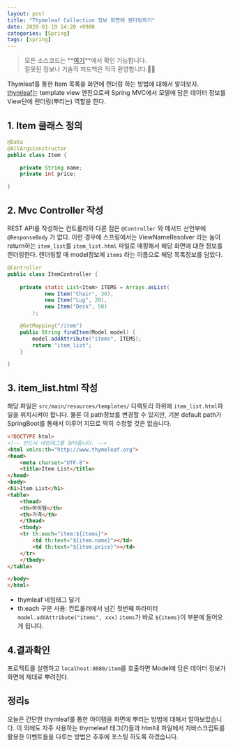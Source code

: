 ```yaml
---
layout: post
title: "Thymeleaf Collection 정보 화면에 렌더링하기"
date: 2020-01-19 14:20 +0900
categories: [Spring]
tags: [spring]
---
```


> 모든 소스코드는 **[여기](https://github.com/umanking/blog-code-workspace)**에서 확인 가능합니다.  
> 잘못된 정보나 기술적 피드백은 적극 환영합니다.🙆‍♂️

Thymleaf를 통한 Item 목록을 화면에 렌더링 하는 방법에 대해서 알아보자.  
[thymleaf](https://en.wikipedia.org/wiki/Thymeleaf)는 template view 엔진으로써 Spring MVC에서 모델에 담은 데이터 정보를 View단에 렌더링(뿌리는) 역할을 한다.

## 1. Item 클래스 정의
```java
@Data
@AllArgsConstructor
public class Item {

    private String name;
    private int price;

}
```


## 2. Mvc Controller 작성
REST API를 작성하는 컨트롤러와 다른 점은 `@Controller` 와 메서드 선언부에 `@ResponseBody` 가 없다. 이런 경우에 스프링에서는 ViewNameResolver 라는 놈이 return하는 `item_list`를 `item_list.html` 파일로 매핑해서 해당 화면에 대한 정보를 렌더링한다. 렌더링할 때 model정보에 `items` 라는 이름으로 해당 목록정보를 담았다.
```java
@Controller
public class ItemController {
    
    private static List<Item> ITEMS = Arrays.asList(
            new Item("Chair", 30),
            new Item("Lug", 20),
            new Item("Desk", 50)
        );

    @GetMapping("/item")
    public String findItem(Model model) {
        model.addAttribute("items", ITEMS);
        return "item_list";
    }

}
```


## 3. item_list.html 작성
해당 파일은 `src/main/resources/templates/` 디렉토리 하위에 `item_list.html`파일을 위치시켜야 합니다.
물론 이 path정보를 변경할 수 있지만, 기본 default path가 SpringBoot를 통해서 이루어 지므로 딱히 수정할 것은 없습니다.
```html
<!DOCTYPE html>
<!-- 반드시 네임태그를 달아줍니다. -->
<html xmlns:th="http://www.thymeleaf.org">
<head>
    <meta charset="UTF-8">
    <title>Item List</title>
</head>
<body>
<h1>Item List</h1>
<table>
    <thead>
    <th>아이템</th>
    <th>가격</th>
    </thead>
    <tbody>
    <tr th:each="item:${items}">
        <td th:text="${item.name}"></td>
        <td th:text="${item.price}"></td>
    </tr>
    </tbody>
</table>

</body>
</html>
```


- thymleaf 네임태그 달기
- th:each 구문 사용: 컨트롤러에서 넘긴 첫번째 파라미터 `model.addAttribute("items", xxx)` `items`가 바로 `${items}`이 부분에 들어오게 됩니다. 


## 4.결과확인
프로젝트를 실행하고 `localhost:8080/item`를 호출하면 Model에 담은 데이터 정보가 화면에 제대로 뿌려진다.


## 정리s
오늘은 간단한 thymleaf를 통한 아이템을 화면에 뿌리는 방법에 대해서 알아보았습니다. 이 외에도 자주 사용하는 thymeleaf 태그(?)들과 html내 파일에서 자바스크립트를 활용한 이벤트들을 다루는 방법은 추후에 포스팅 하도록 하겠습니다.
